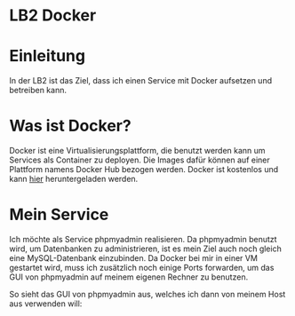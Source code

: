 # LB2 Docker

# Einleitung

In der LB2 ist das Ziel, dass ich einen Service mit Docker aufsetzen und betreiben kann. 

# Was ist Docker?

Docker ist eine Virtualisierungsplattform, die benutzt werden kann um Services als Container zu deployen. Die Images dafür können auf einer Plattform namens Docker Hub bezogen werden. Docker ist kostenlos und kann [hier](https://www.docker.com/get-started) heruntergeladen werden.

# Mein Service
Ich möchte als Service phpmyadmin realisieren. Da phpmyadmin benutzt wird, um Datenbanken zu administrieren, ist es mein Ziel auch noch gleich eine MySQL-Datenbank einzubinden. Da Docker bei mir in einer VM gestartet wird, muss ich zusätzlich noch einige Ports forwarden, um das GUI von phpmyadmin auf meinem eigenen Rechner zu benutzen. 

So sieht das GUI von phpmyadmin aus, welches ich dann von meinem Host aus verwenden will:
